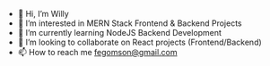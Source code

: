 - 👋 Hi, I’m Willy
- 👀 I’m interested in MERN Stack Frontend & Backend Projects
- 🌱 I’m currently learning NodeJS Backend Development
- 💞️ I’m looking to collaborate on React projects (Frontend/Backend)
- 📫 How to reach me fegomson@gmail.com

<!---
femmor/femmor is a ✨ special ✨ repository because its `README.md` (this file) appears on your GitHub profile.
You can click the Preview link to take a look at your changes.
--->
